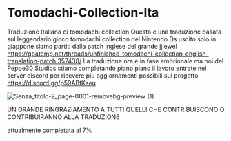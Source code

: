 # Tomodachi-Collection-Ita
Traduzione Italiana di tomodachi collection
Questa e una traduzione basata sul leggendario gioco tomodachi collection del Nintendo Ds uscito solo in giappone
siamo partiti dalla patch inglese del grande jjjewel https://gbatemp.net/threads/unfinished-tomodachi-collection-english-translation-patch.357438/
La traduzione ora e in fase embrionale ma noi del Peppe30 Studios stiamo completando piano piano il lavoro
entrate nel server discord per ricevere piu aggiornamenti possibili sul progetto https://discord.gg/p59ABtKseu

![Senza_titolo-2_page-0001-removebg-preview (1)](https://github.com/user-attachments/assets/33f72235-d06c-4904-a493-d8af8a102e98)

UN GRANDE RINGRAZIAMENTO A TUTTI QUELLI CHE CONTRIBUISCONO O CONTRIBUIRANNO ALLA TRADUZIONE 

attualmente completata al 7%
